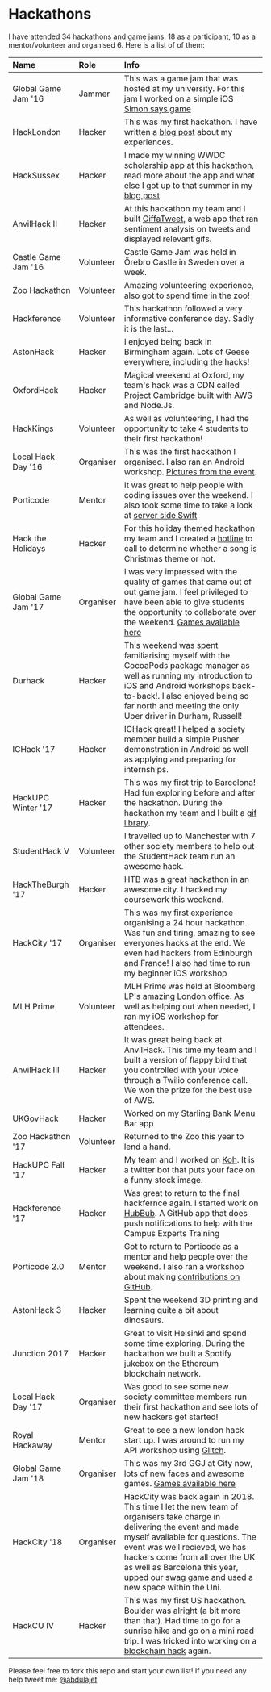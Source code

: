 # Hackathons
I have attended 34 hackathons and game jams. 18 as a participant, 10 as a mentor/volunteer and organised 6. Here is a list of of them:

| Name                | Role       | Info  |
|:------------------- |:---------- |:----- |
| Global Game Jam '16 | Jammer     | This was a game jam that was hosted at my university. For this jam I worked on a simple iOS  [Simon says game](https://github.com/abdulajet/simonsays)  |
| HackLondon          | Hacker     | This was my first hackathon. I have written a [blog post](http://bit.ly/hlabdul) about my experiences. |
| HackSussex          | Hacker     | I made my winning WWDC scholarship app at this hackathon, read more about the app and what else I got up to that summer in my [blog post](http://bit.ly/abdulsummer).  |
| AnvilHack II        | Hacker     | At this hackathon my team and I built [GiffaTweet](https://devpost.com/software/giffatweet), a web app that ran sentiment analysis on tweets and displayed relevant gifs. |
| Castle Game Jam '16 | Volunteer  | Castle Game Jam was held in Örebro Castle in Sweden over a week. |
| Zoo Hackathon       | Volunteer  | Amazing volunteering experience, also got to spend time in the zoo! |
| Hackference         | Volunteer  | This hackathon followed a very informative conference day. Sadly it is the last...     |
| AstonHack           | Hacker     | I enjoyed being back in Birmingham again. Lots of Geese everywhere, including the hacks! |
| OxfordHack          | Hacker     | Magical weekend at Oxford, my team's hack was a CDN called [Project Cambridge](https://devpost.com/software/project-cambridge) built with AWS and Node.Js.|
| HackKings           | Volunteer  | As well as volunteering, I had the opportunity to take 4 students to their first hackathon!|
| Local Hack Day '16  | Organiser  | This was the first hackathon I organised. I also ran an Android workshop. [Pictures from the event](http://bit.ly/citylhd).  |
| Porticode           | Mentor     | It was great to help people with coding issues over the weekend. I also took some time to take a look at [server side Swift](http://vapor.codes/) |
| Hack the Holidays   | Hacker     | For this holiday themed hackathon my team and I created a [hotline](https://devpost.com/software/get-out) to call to determine whether a song is Christmas theme or not.|
| Global Game Jam '17 | Organiser  | I was very impressed with the quality of games that came out of out game jam. I feel privileged to have been able to give students the opportunity to collaborate over the weekend. [Games available here](https://globalgamejam.org/2017/jam-sites/city-university-london/games)|
| Durhack             | Hacker     | This weekend was spent familiarising myself with the CocoaPods package manager as well as running my introduction to iOS and Android workshops back-to-back!. I also enjoyed being so far north and meeting the only Uber driver in Durham, Russell!|
| ICHack '17          | Hacker     | ICHack great! I helped a society member build a simple Pusher demonstration in Android as well as applying and preparing for internships.|
| HackUPC Winter '17  | Hacker     | This was my first trip to Barcelona! Had fun exploring before and after the hackathon. During the hackathon my team and I built a [gif library](https://devpost.com/software/gif-palette). |
| StudentHack V       | Volunteer  | I travelled up to Manchester with 7 other society members to help out the StudentHack team run an awesome hack. |
| HackTheBurgh '17    | Hacker     | HTB was a great hackathon in an awesome city. I hacked my coursework this weekend. |
| HackCity '17        | Organiser  | This was my first experience organising a 24 hour hackathon. Was fun and tiring, amazing to see everyones hacks at the end. We even had hackers from Edinburgh and France! I also had time to run my beginner iOS workshop|
| MLH Prime           | Volunteer  | MLH Prime was held at Bloomberg LP's amazing London office. As well as helping out when needed, I ran my iOS workshop for attendees.|
| AnvilHack III       | Hacker     | It was great being back at AnvilHack. This time my team and I built a version of flappy bird that you controlled with your voice through a Twilio conference call. We won the prize for the best use of AWS. |
| UKGovHack           | Hacker     | Worked on my Starling Bank Menu Bar app |
| Zoo Hackathon '17   | Volunteer  | Returned to the Zoo this year to lend a hand. |
| HackUPC Fall '17    | Hacker     | My team and I worked on [Koh](https://twitter.com/KohAbsorber). It is a twitter bot that puts your face on a funny stock image. |
| Hackference '17     | Hacker     | Was great to return to the final hackfernce again. I started work on [HubBub](https://github.com/abdulajet/hubbub). A GitHub app that does push notifications to help with the Campus Experts Training |
| Porticode 2.0       | Mentor     | Got to return to Porticode as a mentor and help people over the weekend. I also ran a workshop about making [contributions on GitHub](https://github.com/abdulajet/PorticodeGuestbook).  |
| AstonHack 3         | Hacker     | Spent the weekend 3D printing and learning quite a bit about dinosaurs.|
| Junction 2017       | Hacker     | Great to visit Helsinki and spend some time exploring. During the hackathon we built a Spotify jukebox on the Ethereum blockchain network. |
| Local Hack Day '17  | Organiser  | Was good to see some new society committee members run their first hackathon and see lots of new hackers get started! |
| Royal Hackaway      | Mentor     | Great to see a new london hack start up. I was around to run my API workshop using [Glitch](https://twitter-info.glitch.me).  |
| Global Game Jam '18 | Organiser  | This was my 3rd GGJ at City now, lots of new faces and awesome games. [Games available here](https://globalgamejam.org/2018/jam-sites/city-university-london/games)|
| HackCity '18        | Organiser  | HackCity was back again in 2018. This time I let the new team of organisers take charge in delivering the event and made myself available for questions. The event was well recieved, we has hackers come from all over the UK as well as Barcelona this year, upped our swag game and used a new space within the Uni.  |
| HackCU IV           | Hacker     | This was my first US hackathon. Boulder was alright (a bit more than that). Had time to go for a sunrise hike and go on a mini road trip. I was tricked into working on a [blockchain hack](https://devpost.com/software/yaba) again.    |


Please feel free to fork this repo and start your own list! If you need any help tweet me: [@abdulajet](http://twitter.com/abdulajet)


